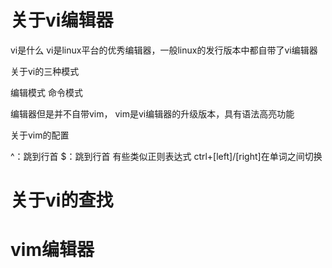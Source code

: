 
# 关于vi编辑器

vi是什么
vi是linux平台的优秀编辑器，一般linux的发行版本中都自带了vi编辑器



关于vi的三种模式

编辑模式
命令模式








编辑器但是并不自带vim，
vim是vi编辑器的升级版本，具有语法高亮功能






关于vim的配置





^：跳到行首
$：跳到行首
有些类似正则表达式
ctrl+[left]/[right]在单词之间切换






# 关于vi的查找



# vim编辑器













